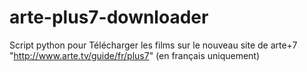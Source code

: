 arte-plus7-downloader
=====================

Script python pour Télécharger les films sur le nouveau site de arte+7 "http://www.arte.tv/guide/fr/plus7" (en français uniquement)
